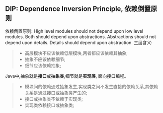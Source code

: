 ## DIP: Dependence Inversion Principle, 依赖倒置原则
依赖倒置原则: High level modules should not depend upon low level modules. Both should depend upon abstractions.
Abstractions should not depend upon details. Details should depend upon abstraction.
三层含义:
> - 高层模块不应该依赖低层模块,两者都应该依赖其抽象;
> - 抽象不应该依赖细节;
> - 细节应该依赖抽象;

Java中,抽象就是**接口**或**抽象类**,细节就是**实现类**, 面向接口编程。
> - 模块间的依赖通过抽象发生,实现类之间不发生直接的依赖关系,其依赖关系是通过接口或抽象类产生的;
> - 接口或抽象类不依赖于实现类;
> - 实现类依赖接口或抽象类;